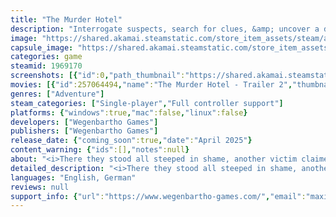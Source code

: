```yaml
---
title: "The Murder Hotel"
description: "Interrogate suspects, search for clues, &amp; uncover a dastardly plot, as you solve a string of mystifying murders to help reluctant detective Ilmarinen escape the foreboding Fafnir Hotel."
image: "https://shared.akamai.steamstatic.com/store_item_assets/steam/apps/1969170/header.jpg?t=1729345236"
capsule_image: "https://shared.akamai.steamstatic.com/store_item_assets/steam/apps/1969170/capsule_231x87.jpg?t=1729345236"
categories: game
steamid: 1969170
screenshots: [{"id":0,"path_thumbnail":"https://shared.akamai.steamstatic.com/store_item_assets/steam/apps/1969170/ss_16ed43e3253090383bbb903c2fc24cf4898dba3f.600x338.jpg?t=1729345236","path_full":"https://shared.akamai.steamstatic.com/store_item_assets/steam/apps/1969170/ss_16ed43e3253090383bbb903c2fc24cf4898dba3f.1920x1080.jpg?t=1729345236"},{"id":1,"path_thumbnail":"https://shared.akamai.steamstatic.com/store_item_assets/steam/apps/1969170/ss_0ba9c45247f6353b6e62133c0475b85adac734a1.600x338.jpg?t=1729345236","path_full":"https://shared.akamai.steamstatic.com/store_item_assets/steam/apps/1969170/ss_0ba9c45247f6353b6e62133c0475b85adac734a1.1920x1080.jpg?t=1729345236"},{"id":2,"path_thumbnail":"https://shared.akamai.steamstatic.com/store_item_assets/steam/apps/1969170/ss_e3468fbc2396cef324668a63b5af20006feb3761.600x338.jpg?t=1729345236","path_full":"https://shared.akamai.steamstatic.com/store_item_assets/steam/apps/1969170/ss_e3468fbc2396cef324668a63b5af20006feb3761.1920x1080.jpg?t=1729345236"},{"id":3,"path_thumbnail":"https://shared.akamai.steamstatic.com/store_item_assets/steam/apps/1969170/ss_5cb67fb540b36843fbde4ae215f00a5e7b3d6cc9.600x338.jpg?t=1729345236","path_full":"https://shared.akamai.steamstatic.com/store_item_assets/steam/apps/1969170/ss_5cb67fb540b36843fbde4ae215f00a5e7b3d6cc9.1920x1080.jpg?t=1729345236"},{"id":4,"path_thumbnail":"https://shared.akamai.steamstatic.com/store_item_assets/steam/apps/1969170/ss_02a713fd26f84e2b5e6b88fff57f0e125fc8bf20.600x338.jpg?t=1729345236","path_full":"https://shared.akamai.steamstatic.com/store_item_assets/steam/apps/1969170/ss_02a713fd26f84e2b5e6b88fff57f0e125fc8bf20.1920x1080.jpg?t=1729345236"},{"id":5,"path_thumbnail":"https://shared.akamai.steamstatic.com/store_item_assets/steam/apps/1969170/ss_b286b733957f858bfaf7f77becf29d0be11d4d29.600x338.jpg?t=1729345236","path_full":"https://shared.akamai.steamstatic.com/store_item_assets/steam/apps/1969170/ss_b286b733957f858bfaf7f77becf29d0be11d4d29.1920x1080.jpg?t=1729345236"},{"id":6,"path_thumbnail":"https://shared.akamai.steamstatic.com/store_item_assets/steam/apps/1969170/ss_70bfaedea0794f7056efe4218ed06889c3ae6d8f.600x338.jpg?t=1729345236","path_full":"https://shared.akamai.steamstatic.com/store_item_assets/steam/apps/1969170/ss_70bfaedea0794f7056efe4218ed06889c3ae6d8f.1920x1080.jpg?t=1729345236"}]
movies: [{"id":257064494,"name":"The Murder Hotel - Trailer 2","thumbnail":"https://shared.akamai.steamstatic.com/store_item_assets/steam/apps/257064494/2c395c3a821b75c902c9a8678ea5b12dbcb6c9e3/movie_600x337.jpg?t=1728776780","webm":{"480":"http://video.akamai.steamstatic.com/store_trailers/257064494/movie480_vp9.webm?t=1728776780","max":"http://video.akamai.steamstatic.com/store_trailers/257064494/movie_max_vp9.webm?t=1728776780"},"mp4":{"480":"http://video.akamai.steamstatic.com/store_trailers/257064494/movie480.mp4?t=1728776780","max":"http://video.akamai.steamstatic.com/store_trailers/257064494/movie_max.mp4?t=1728776780"},"highlight":true}]
genres: ["Adventure"]
steam_categories: ["Single-player","Full controller support"]
platforms: {"windows":true,"mac":false,"linux":false}
developers: ["Wegenbartho Games"]
publishers: ["Wegenbartho Games"]
release_date: {"coming_soon":true,"date":"April 2025"}
content_warning: {"ids":[],"notes":null}
about: "<i>There they stood all steeped in shame, another victim claimed in my name. </i><br><br><strong>The Murder Hotel</strong> is an interactive Murder Mystery Adventure with a huge twist: A scissors wielding demon is the murderer and you have to blame one of the human guests, forging a plausible theory how they could have done it.<br><br><img class=\"bb_img\" src=\"https://shared.akamai.steamstatic.com/store_item_assets/steam/apps/1969170/extras/GAST2.png?t=1729345236\" /> <br><i>Feel free to call me Gastfenger. I'm the demonic hotelier, at your service.<br><br>Oh, you want to leave already? How amusing.<br>Nobody leaves this place unless I allow it.<br><br>How about you solve 4 murder cases. Easy, you say?<br>There's a twist to them. It is I who murders my own guests.<br>And it's your task to investigate and successfully blame <strong>one of the other guests</strong> as the culprit.<br><br>Defeat your rival and convince the Demon Council to win a case.<br>Lose just once, and you'll stay here, forever!<br><br>Dare challenge me?</i><h2 class=\"bb_tag\">About the game</h2><ul class=\"bb_ul\"><img class=\"bb_img\" src=\"https://shared.akamai.steamstatic.com/store_item_assets/steam/apps/1969170/extras/WILDMIX.png?t=1729345236\" /><li>A demon may be the perpetrator but you can only explain each murder by human methods. Are you up to the challenge?<br><br><img class=\"bb_img\" src=\"https://shared.akamai.steamstatic.com/store_item_assets/steam/apps/1969170/extras/SECRETS.png?t=1729345236\" /><br></li><li>Find out why the murders are happening and how to put an end to them.<br><br><img class=\"bb_img\" src=\"https://shared.akamai.steamstatic.com/store_item_assets/steam/apps/1969170/extras/CHARACTERS.png?t=1729345236\" /><br></li><li>Featuring 14 human guests and a handful of demons, all with their own backstories and dark secrets.<br><br><img class=\"bb_img\" src=\"https://shared.akamai.steamstatic.com/store_item_assets/steam/apps/1969170/extras/CRIME.png?t=1729345236\" /><br></li><li>Find clues in the form of paper words and form your own sentences to interrogate suspects<br><br><img class=\"bb_img\" src=\"https://shared.akamai.steamstatic.com/store_item_assets/steam/apps/1969170/extras/DEMON.png?t=1729345236\" /><br></li><li>There's multiple ways and theories to win a trial. Can you find them all?</li></ul><br><img class=\"bb_img\" src=\"https://shared.akamai.steamstatic.com/store_item_assets/steam/apps/1969170/extras/Characters_-_Female.png?t=1729345236\" /><br><img class=\"bb_img\" src=\"https://shared.akamai.steamstatic.com/store_item_assets/steam/apps/1969170/extras/Characters_-_Male.png?t=1729345236\" />"
detailed_description: "<i>There they stood all steeped in shame, another victim claimed in my name. </i><br><br><strong>The Murder Hotel</strong> is an interactive Murder Mystery Adventure with a huge twist: A scissors wielding demon is the murderer and you have to blame one of the human guests, forging a plausible theory how they could have done it.<br><br><img class=\"bb_img\" src=\"https://shared.akamai.steamstatic.com/store_item_assets/steam/apps/1969170/extras/GAST2.png?t=1729345236\" /> <br><i>Feel free to call me Gastfenger. I'm the demonic hotelier, at your service.<br><br>Oh, you want to leave already? How amusing.<br>Nobody leaves this place unless I allow it.<br><br>How about you solve 4 murder cases. Easy, you say?<br>There's a twist to them. It is I who murders my own guests.<br>And it's your task to investigate and successfully blame <strong>one of the other guests</strong> as the culprit.<br><br>Defeat your rival and convince the Demon Council to win a case.<br>Lose just once, and you'll stay here, forever!<br><br>Dare challenge me?</i><h2 class=\"bb_tag\">About the game</h2><ul class=\"bb_ul\"><img class=\"bb_img\" src=\"https://shared.akamai.steamstatic.com/store_item_assets/steam/apps/1969170/extras/WILDMIX.png?t=1729345236\" /><li>A demon may be the perpetrator but you can only explain each murder by human methods. Are you up to the challenge?<br><br><img class=\"bb_img\" src=\"https://shared.akamai.steamstatic.com/store_item_assets/steam/apps/1969170/extras/SECRETS.png?t=1729345236\" /><br></li><li>Find out why the murders are happening and how to put an end to them.<br><br><img class=\"bb_img\" src=\"https://shared.akamai.steamstatic.com/store_item_assets/steam/apps/1969170/extras/CHARACTERS.png?t=1729345236\" /><br></li><li>Featuring 14 human guests and a handful of demons, all with their own backstories and dark secrets.<br><br><img class=\"bb_img\" src=\"https://shared.akamai.steamstatic.com/store_item_assets/steam/apps/1969170/extras/CRIME.png?t=1729345236\" /><br></li><li>Find clues in the form of paper words and form your own sentences to interrogate suspects<br><br><img class=\"bb_img\" src=\"https://shared.akamai.steamstatic.com/store_item_assets/steam/apps/1969170/extras/DEMON.png?t=1729345236\" /><br></li><li>There's multiple ways and theories to win a trial. Can you find them all?</li></ul><br><img class=\"bb_img\" src=\"https://shared.akamai.steamstatic.com/store_item_assets/steam/apps/1969170/extras/Characters_-_Female.png?t=1729345236\" /><br><img class=\"bb_img\" src=\"https://shared.akamai.steamstatic.com/store_item_assets/steam/apps/1969170/extras/Characters_-_Male.png?t=1729345236\" />"
languages: "English, German"
reviews: null
support_info: {"url":"https://www.wegenbartho-games.com/","email":"maximilian@wegenbartho-games.com"}
---
```


